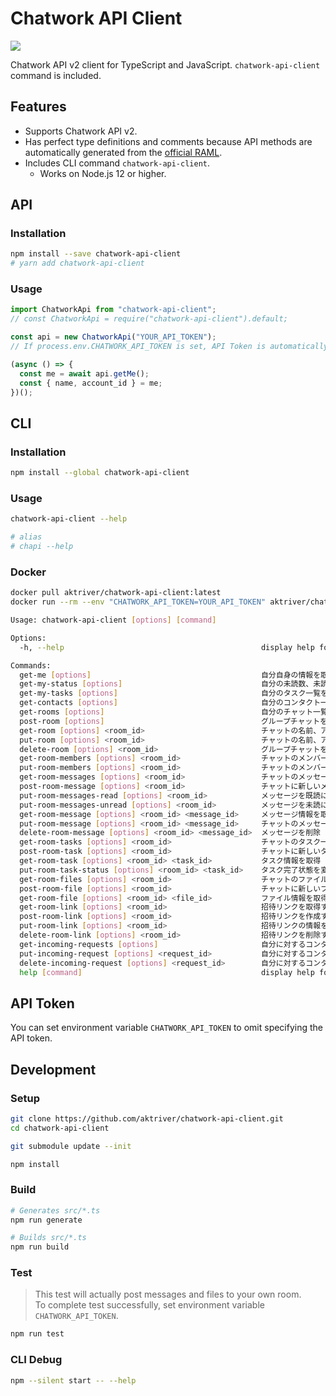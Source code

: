# Chatwork API Client

![](https://github.com/aktriver/chatwork-api-client/workflows/Publish%20NPM%20package%20and%20Docker%20container/badge.svg)

Chatwork API v2 client for TypeScript and JavaScript. `chatwork-api-client` command is included.

## Features

- Supports Chatwork API v2.
- Has perfect type definitions and comments because API methods are automatically generated from the [official RAML](https://github.com/chatwork/api/blob/master/RAML/api-ja.raml).
- Includes CLI command `chatwork-api-client`.
  - Works on Node.js 12 or higher.

## API

### Installation

```sh
npm install --save chatwork-api-client
# yarn add chatwork-api-client
```

### Usage

```typescript
import ChatworkApi from "chatwork-api-client";
// const ChatworkApi = require("chatwork-api-client").default;

const api = new ChatworkApi("YOUR_API_TOKEN");
// If process.env.CHATWORK_API_TOKEN is set, API Token is automatically read.

(async () => {
  const me = await api.getMe();
  const { name, account_id } = me;
})();
```

## CLI

### Installation

```sh
npm install --global chatwork-api-client
```

### Usage

```sh
chatwork-api-client --help

# alias
# chapi --help
```

### Docker

```sh
docker pull aktriver/chatwork-api-client:latest
docker run --rm --env "CHATWORK_API_TOKEN=YOUR_API_TOKEN" aktriver/chatwork-api-client:latest --help
```

```sh
Usage: chatwork-api-client [options] [command]

Options:
  -h, --help                                            display help for command

Commands:
  get-me [options]                                      自分自身の情報を取得
  get-my-status [options]                               自分の未読数、未読To数、未完了タスク数を返す
  get-my-tasks [options]                                自分のタスク一覧を取得する。(※100件まで取得可能。今後、より多くのデータを取得する為のページネーションの仕組みを提供予定)
  get-contacts [options]                                自分のコンタクト一覧を取得
  get-rooms [options]                                   自分のチャット一覧の取得
  post-room [options]                                   グループチャットを新規作成
  get-room [options] <room_id>                          チャットの名前、アイコン、種類(my/direct/group)を取得
  put-room [options] <room_id>                          チャットの名前、アイコンをアップデート
  delete-room [options] <room_id>                       グループチャットを退席/削除する
  get-room-members [options] <room_id>                  チャットのメンバー一覧を取得
  put-room-members [options] <room_id>                  チャットのメンバーを一括変更
  get-room-messages [options] <room_id>                 チャットのメッセージ一覧を取得。パラメータ未指定だと前回取得分からの差分のみを返します。(最大100件まで取得)
  post-room-message [options] <room_id>                 チャットに新しいメッセージを追加
  put-room-messages-read [options] <room_id>            メッセージを既読にする
  put-room-messages-unread [options] <room_id>          メッセージを未読にする
  get-room-message [options] <room_id> <message_id>     メッセージ情報を取得
  put-room-message [options] <room_id> <message_id>     チャットのメッセージを更新する。
  delete-room-message [options] <room_id> <message_id>  メッセージを削除
  get-room-tasks [options] <room_id>                    チャットのタスク一覧を取得 (※100件まで取得可能。今後、より多くのデータを取得する為のページネーションの仕組みを提供予定)
  post-room-task [options] <room_id>                    チャットに新しいタスクを追加
  get-room-task [options] <room_id> <task_id>           タスク情報を取得
  put-room-task-status [options] <room_id> <task_id>    タスク完了状態を変更する
  get-room-files [options] <room_id>                    チャットのファイル一覧を取得 (※100件まで取得可能。今後、より多くのデータを取得する為のページネーションの仕組みを提供予定)
  post-room-file [options] <room_id>                    チャットに新しいファイルをアップロード
  get-room-file [options] <room_id> <file_id>           ファイル情報を取得
  get-room-link [options] <room_id>                     招待リンクを取得する
  post-room-link [options] <room_id>                    招待リンクを作成する
  put-room-link [options] <room_id>                     招待リンクの情報を変更する
  delete-room-link [options] <room_id>                  招待リンクを削除する
  get-incoming-requests [options]                       自分に対するコンタクト承認依頼一覧を取得する(※100件まで取得可能。今後、より多くのデータを取得する為のページネーションの仕組みを提供予定)
  put-incoming-request [options] <request_id>           自分に対するコンタクト承認依頼を承認する
  delete-incoming-request [options] <request_id>        自分に対するコンタクト承認依頼をキャンセルする
  help [command]                                        display help for command
```

## API Token

You can set environment variable `CHATWORK_API_TOKEN` to omit specifying the API token.

## Development

### Setup

```sh
git clone https://github.com/aktriver/chatwork-api-client.git
cd chatwork-api-client

git submodule update --init

npm install
```

### Build

```sh
# Generates src/*.ts
npm run generate

# Builds src/*.ts
npm run build
```

### Test

> This test will actually post messages and files to your own room.<br>
> To complete test successfully, set environment variable `CHATWORK_API_TOKEN`.

```sh
npm run test
```

### CLI Debug

```sh
npm --silent start -- --help
```
